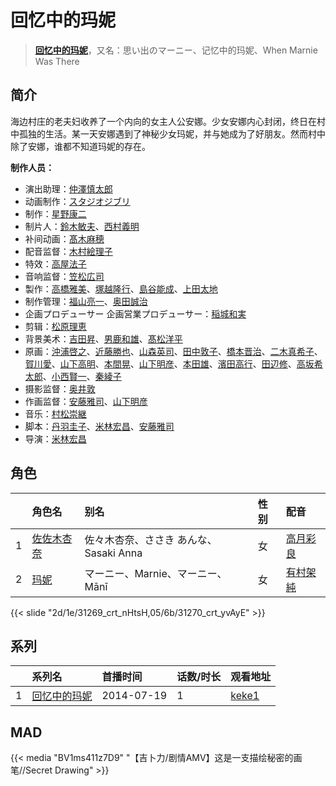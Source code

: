 # 回忆中的玛妮


> <u>**[回忆中的玛妮](https://bgm.tv/subject/90367)**</u>，又名：思い出のマーニー、记忆中的玛妮、When Marnie Was There

## 简介

海边村庄的老夫妇收养了一个内向的女主人公安娜。少女安娜内心封闭，终日在村中孤独的生活。某一天安娜遇到了神秘少女玛妮，并与她成为了好朋友。然而村中除了安娜，谁都不知道玛妮的存在。


**制作人员：**
- 演出助理：[仲澤慎太郎](https://bgm.tv/person/23560)
- 动画制作：[スタジオジブリ](https://bgm.tv/person/2216)
- 制作：[星野康二](https://bgm.tv/person/61544)
- 制片人：[鈴木敏夫](https://bgm.tv/person/2215)、[西村義明](https://bgm.tv/person/26104)
- 补间动画：[髙木麻穂](https://bgm.tv/person/41176)
- 配音监督：[木村絵理子](https://bgm.tv/person/2577)
- 特效：[高屋法子](https://bgm.tv/person/33204)
- 音响监督：[笠松広司](https://bgm.tv/person/15476)
- 製作：[高橋雅美](https://bgm.tv/person/61420)、[塚越隆行](https://bgm.tv/person/59570)、[島谷能成](https://bgm.tv/person/60290)、[上田太地](https://bgm.tv/person/64479)
- 制作管理：[福山亮一](https://bgm.tv/person/39716)、[奥田誠治](https://bgm.tv/person/19591)
- 企画プロデューサー  企画営業プロデューサー：[稲城和実](https://bgm.tv/person/2217)
- 剪辑：[松原理恵](https://bgm.tv/person/8906)
- 背景美术：[吉田昇](https://bgm.tv/person/15473)、[男鹿和雄](https://bgm.tv/person/11681)、[髙松洋平](https://bgm.tv/person/29125)
- 原画：[沖浦啓之](https://bgm.tv/person/2061)、[近藤勝也](https://bgm.tv/person/2109)、[山森英司](https://bgm.tv/person/21472)、[田中敦子](https://bgm.tv/person/11679)、[橋本晋治](https://bgm.tv/person/11390)、[二木真希子](https://bgm.tv/person/11680)、[賀川愛](https://bgm.tv/person/2068)、[山下高明](https://bgm.tv/person/2648)、[本間晃](https://bgm.tv/person/11790)、[山下明彦](https://bgm.tv/person/1417)、[本田雄](https://bgm.tv/person/1383)、[濱田高行](https://bgm.tv/person/11791)、[田辺修](https://bgm.tv/person/14509)、[高坂希太郎](https://bgm.tv/person/1665)、[小西賢一](https://bgm.tv/person/2176)、[秦綾子](https://bgm.tv/person/17957)
- 摄影监督：[奥井敦](https://bgm.tv/person/1044)
- 作画监督：[安藤雅司](https://bgm.tv/person/1592)、[山下明彦](https://bgm.tv/person/1417)
- 音乐：[村松崇継](https://bgm.tv/person/15336)
- 脚本：[丹羽圭子](https://bgm.tv/person/15340)、[米林宏昌](https://bgm.tv/person/7724)、[安藤雅司](https://bgm.tv/person/1592)
- 导演：[米林宏昌](https://bgm.tv/person/7724)

## 角色

|     |   角色名   |   别名  | 性别 |  配音  |
|:--- |:------  |:----      |:---  |:--   |
| 1 | [佐佐木杏奈](https://bgm.tv/character/31269) | 佐々木杏奈、ささき あんな、Sasaki Anna | 女 | [高月彩良](https://bgm.tv/person/18438) |
| 2 | [玛妮](https://bgm.tv/character/31270) | マーニー、Marnie、マーニー、Mānī | 女 | [有村架純](https://bgm.tv/person/18440) |

{{< slide "2d/1e/31269_crt_nHtsH,05/6b/31270_crt_yvAyE" >}}

## 系列

|     | 系列名    | 首播时间       | 话数/时长 | 观看地址                                                    |
| :-- | :----- | :--------- | :---- | :------------------------------------------------------ |
| 1   |[回忆中的玛妮](https://bgm.tv/subject/90367)| 2014-07-19 | 1     | [keke1](https://www.keke1.app/play/60715-34-90812.html) |


## MAD

{{< media  "BV1ms411z7D9"
"【吉卜力/剧情AMV】这是一支描绘秘密的画笔//Secret Drawing"  >}}
